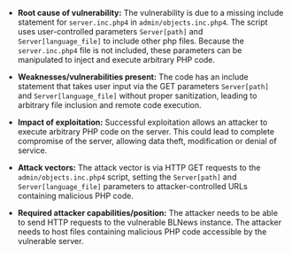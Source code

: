 - **Root cause of vulnerability:** The vulnerability is due to a missing include statement for `server.inc.php4` in `admin/objects.inc.php4`. The script uses user-controlled parameters `Server[path]` and `Server[language_file]` to include other php files. Because the `server.inc.php4` file is not included, these parameters can be manipulated to inject and execute arbitrary PHP code.

- **Weaknesses/vulnerabilities present:** The code has an include statement that takes user input via the GET parameters `Server[path]` and `Server[language_file]` without proper sanitization, leading to arbitrary file inclusion and remote code execution.

- **Impact of exploitation:** Successful exploitation allows an attacker to execute arbitrary PHP code on the server. This could lead to complete compromise of the server, allowing data theft, modification or denial of service.

- **Attack vectors:** The attack vector is via HTTP GET requests to the `admin/objects.inc.php4` script, setting the `Server[path]` and `Server[language_file]` parameters to attacker-controlled URLs containing malicious PHP code.

- **Required attacker capabilities/position:** The attacker needs to be able to send HTTP requests to the vulnerable BLNews instance. The attacker needs to host files containing malicious PHP code accessible by the vulnerable server.